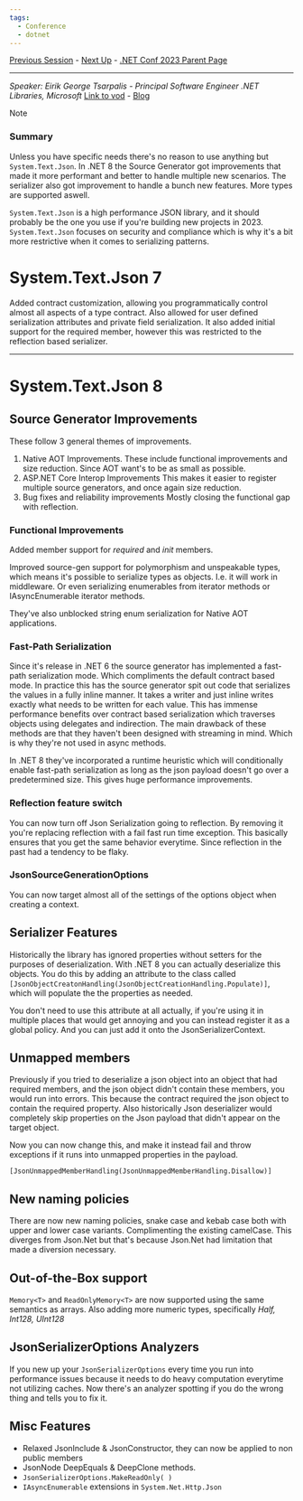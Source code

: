 ```yaml
---
tags:
  - Conference
  - dotnet
---
```

[Previous Session](In%20.NET%208,%20ASP.NET%20Ate.md) - [Next Up](Tiny,%20fast%20ASP.NET%20Core%20APIs%20with%20native%20AOT.md) - [.NET Conf 2023 Parent Page](../README.md)

---
_Speaker: Eirik George Tsarpalis - Principal Software Engineer .NET Libraries, Microsoft_ 
[Link to vod](https://www.youtube.com/watch?v=7Et6ooq4oyI) - [Blog](https://devblogs.microsoft.com/dotnet/system-text-json-in-dotnet-8/)

>[!note]
>### Summary
>Unless you have specific needs there's no reason to use anything but `System.Text.Json`.
>In .NET 8 the Source Generator got improvements that made it more performant and better to handle multiple new scenarios. The serializer also got improvement to handle a bunch new features. More types are supported aswell.

`System.Text.Json` is a high performance JSON library, and it should probably be the one you use if you're building new projects in 2023. `System.Text.Json` focuses on security and compliance which is why it's a bit more restrictive when it comes to serializing patterns. 

# System.Text.Json 7
Added contract customization, allowing you programmatically control almost all aspects of a type contract. Also allowed for user defined serialization attributes and private field serialization. It also added initial support for the required member, however this was restricted to the reflection based serializer.

---
# System.Text.Json 8
## Source Generator Improvements
These follow 3 general themes of improvements. 
1. Native AOT Improvements.
These include functional improvements and size reduction. Since AOT want's to be as small as possible.
2. ASP.NET Core Interop Improvements
This makes it easier to register multiple source generators, and once again size reduction.
3. Bug fixes and reliability improvements
Mostly closing the functional gap with reflection.
### Functional Improvements
Added member support for _required_ and _init_ members. 

Improved source-gen support for polymorphism and unspeakable types, which means it's possible to serialize types as objects. I.e. it will work in middleware. Or even serializing enumerables from iterator methods or IAsyncEnumerable iterator methods. 

They've also unblocked string enum serialization for Native AOT applications.
### Fast-Path Serialization
Since it's release in .NET 6 the source generator has implemented a fast-path serialization mode. Which compliments the default contract based mode. In practice this has the source generator spit out code that serializes the values in a fully inline manner. It takes a writer and just inline writes exactly what needs to be written for each value. This has immense performance benefits over contract based serialization which traverses objects using delegates and indirection. The main drawback of these methods are that they haven't been designed with streaming in mind. Which is why they're not used in async methods. 

In .NET 8 they've incorporated a runtime heuristic which will conditionally enable fast-path serialization as long as the json payload doesn't go over a predetermined size. This gives huge performance improvements. 
### Reflection feature switch
You can now turn off Json Serialization going to reflection. By removing it you're replacing reflection with a fail fast run time exception. This basically ensures that you get the same behavior everytime. Since reflection in the past had a tendency to be flaky.
### JsonSourceGenerationOptions
You can now target almost all of the settings of the options object when creating a context.
## Serializer Features
Historically the library has ignored properties without setters for the purposes of deserialization. With .NET 8 you can actually deserialize this objects. You do this by adding an attribute to the class called `[JsonObjectCreatonHandling(JsonObjectCreationHandling.Populate)]`, which will populate the the properties as needed. 

You don't need to use this attribute at all actually, if you're using it in multiple places that would get annoying and you can instead register it as a global policy. And you can just add it onto the JsonSerializerContext. 
## Unmapped members
Previously if you tried to deserialize a json object into an object that had required members, and the json object didn't contain these members, you would run into errors. This because the contract required the json object to contain the  required property. Also historically Json deserializer would completely skip properties on the Json payload that didn't appear on the target object.

Now you can now change this, and make it instead fail and throw exceptions if it runs into unmapped properties in the payload. 

	[JsonUnmappedMemberHandling(JsonUnmappedMemberHandling.Disallow)]
## New naming policies 
There are now new naming policies, snake case and kebab case both with upper and lower case variants. Complimenting the existing camelCase. This diverges from Json.Net but that's because Json.Net had limitation that made a diversion necessary. 
## Out-of-the-Box support
`Memory<T>` and `ReadOnlyMemory<T>` are now supported using the same semantics as arrays.
Also adding more numeric types, specifically _Half, Int128, UInt128_
## JsonSerializerOptions Analyzers
If you new up your `JsonSerializerOptions` every time you run into performance issues because it needs to do heavy computation everytime not utilizing caches. Now there's an analyzer spotting if you do the wrong thing and tells you to fix it.
## Misc Features
- Relaxed JsonInclude & JsonConstructor, they can now be applied to non public members
- JsonNode DeepEquals & DeepClone methods.
- `JsonSerializerOptions.MakeReadOnly( )`
- `IAsyncEnumerable` extensions in `System.Net.Http.Json` 